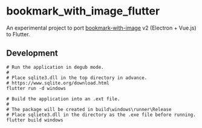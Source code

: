 # bookmark_with_image_flutter

An experimental project to port [bookmark-with-image](https://github.com/unhurried/bookmark-with-image) v2 (Electron + Vue.js) to Flutter.

## Development

```shell
# Run the application in degub mode.
#
# Place sqlite3.dll in the top directory in advance.
# https://www.sqlite.org/download.html
flutter run -d windows

# Build the application into an .ext file.
#
# The package will be created in build\windows\runner\Release
# Place sqliete3.dll in the directory as the .exe file before running.
flutter build windows
```
